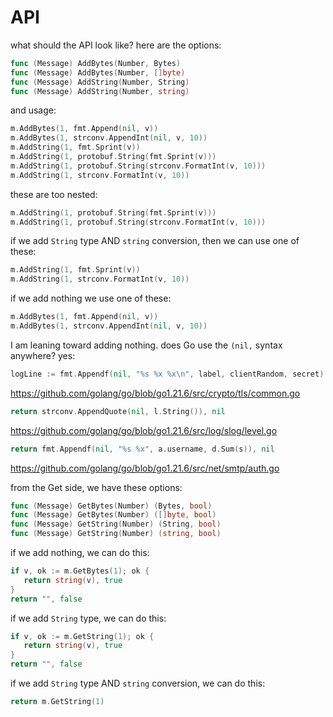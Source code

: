 # API

what should the API look like? here are the options:

~~~go
func (Message) AddBytes(Number, Bytes)
func (Message) AddBytes(Number, []byte)
func (Message) AddString(Number, String)
func (Message) AddString(Number, string)
~~~

and usage:

~~~go
m.AddBytes(1, fmt.Append(nil, v))
m.AddBytes(1, strconv.AppendInt(nil, v, 10))
m.AddString(1, fmt.Sprint(v))
m.AddString(1, protobuf.String(fmt.Sprint(v)))
m.AddString(1, protobuf.String(strconv.FormatInt(v, 10)))
m.AddString(1, strconv.FormatInt(v, 10))
~~~

these are too nested:

~~~go
m.AddString(1, protobuf.String(fmt.Sprint(v)))
m.AddString(1, protobuf.String(strconv.FormatInt(v, 10)))
~~~

if we add `String` type AND `string` conversion, then we can use one of these:

~~~go
m.AddString(1, fmt.Sprint(v))
m.AddString(1, strconv.FormatInt(v, 10))
~~~

if we add nothing we use one of these:

~~~go
m.AddBytes(1, fmt.Append(nil, v))
m.AddBytes(1, strconv.AppendInt(nil, v, 10))
~~~

I am leaning toward adding nothing. does Go use the `(nil,` syntax anywhere?
yes:

~~~go
logLine := fmt.Appendf(nil, "%s %x %x\n", label, clientRandom, secret)
~~~

https://github.com/golang/go/blob/go1.21.6/src/crypto/tls/common.go

~~~go
return strconv.AppendQuote(nil, l.String()), nil
~~~

https://github.com/golang/go/blob/go1.21.6/src/log/slog/level.go

~~~go
return fmt.Appendf(nil, "%s %x", a.username, d.Sum(s)), nil
~~~

https://github.com/golang/go/blob/go1.21.6/src/net/smtp/auth.go

from the Get side, we have these options:

~~~go
func (Message) GetBytes(Number) (Bytes, bool)
func (Message) GetBytes(Number) ([]byte, bool)
func (Message) GetString(Number) (String, bool)
func (Message) GetString(Number) (string, bool)
~~~

if we add nothing, we can do this:

~~~go
if v, ok := m.GetBytes(1); ok {
   return string(v), true
}
return "", false
~~~

if we add `String` type, we can do this:

~~~go
if v, ok := m.GetString(1); ok {
   return string(v), true
}
return "", false
~~~

if we add `String` type AND `string` conversion, we can do this:

~~~go
return m.GetString(1)
~~~
